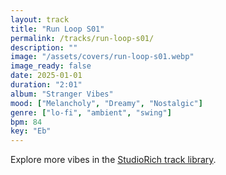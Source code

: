 ```yaml
---
layout: track
title: "Run Loop S01"
permalink: /tracks/run-loop-s01/
description: ""
image: "/assets/covers/run-loop-s01.webp"
image_ready: false
date: 2025-01-01
duration: "2:01"
album: "Stranger Vibes"
mood: ["Melancholy", "Dreamy", "Nostalgic"]
genre: ["lo-fi", "ambient", "swing"]
bpm: 84
key: "Eb"
---
```


Explore more vibes in the [StudioRich track library](/tracks/).
